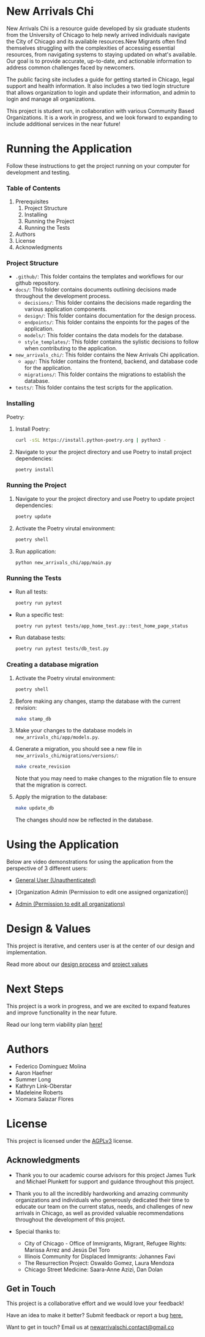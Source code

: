 # New Arrivals Chi

New Arrivals Chi is a resource guide developed by six graduate students from the University of Chicago to help newly arrived individuals navigate the City of Chicago and its available resources.New Migrants often find themselves struggling with the complexities of accessing essential resources, from navigating systems to staying updated on what's available. Our goal is to provide accurate, up-to-date, and actionable information to address common challenges faced by newcomers.

The public facing site includes a guide for getting started in Chicago, legal support and health information. It also includes a two tied login structure that allows organization to login and update their information, and admin to login and manage all organizations.

This project is student run, in collaboration with various Community Based Organizations. It is a work in progress, and we look forward to expanding to include additional services in the near future!

# Running the Application

Follow these instructions to get the project running on your computer for development and testing.

### Table of Contents

1.  Prerequisites
    1.  Project Structure
    2.  Installing
    3.  Running the Project
    4.  Running the Tests
2.  Authors
3.  License
4.  Acknowledgments

### Project Structure 
*   `.github/`: This folder contains the templates and workflows for our github repository.
*   `docs/`: This folder contains documents outlining decisions made throughout the development process.
    * `decisions/`: This folder contains the decisions made regarding the various application components.
    * `design/`: This folder contains documentation for the design process.
    * `endpoints/`: This folder contains the enpoints for the pages of the application.
    * `models/`: This folder contains the data models for the database.
    * `style_templates/`: This folder contains the sylistic decisions to follow when contributing to the application.
*   `new_arrivals_chi/`: This folder contains the New Arrivals Chi application.
    * `app/`: This folder contains the frontend, backend, and database code for the application.
    * `migrations/`: This folder contains the migrations to establish the database.
*   `tests/`: This folder contains the test scripts for the application.

### Installing

Poetry:

1.  Install Poetry:
    ```bash
    curl -sSL https://install.python-poetry.org | python3 -
    ```

2.  Navigate to your the project directory and use Poetry to install project dependencies:
    ```bash
    poetry install
    ```


### Running the Project

1.  Navigate to your the project directory and use Poetry to update project dependencies:
    ```bash
    poetry update
    ```
    
3.  Activate the Poetry virutal environment:
    ```bash
    poetry shell
    ```

4.  Run application:
    ```bash
    python new_arrivals_chi/app/main.py
    ``` 

### Running the Tests

- Run all tests:
  ```bash
  poetry run pytest
  ```

- Run a specific test:
  ```bash
  poetry run pytest tests/app_home_test.py::test_home_page_status
  ```
  
- Run database tests:
  ```bash
  poetry run pytest tests/db_test.py
  ```

### Creating a database migration

1.  Activate the Poetry virutal environment:
    ```bash
    poetry shell
    ```

2. Before making any changes, stamp the database with the current revision:
    ```bash
    make stamp_db
    ```

3. Make your changes to the database models in `new_arrivals_chi/app/models.py`.

4. Generate a migration, you should see a new file in `new_arrivals_chi/migrations/versions/`:
    ```bash
    make create_revision
    ```

    Note that you may need to make changes to the migration file to ensure that the migration is correct.

5. Apply the migration to the database:
    ```bash
    make update_db
    ```

    The changes should now be reflected in the database.

# Using the Application

Below are video demonstrations for using the application from the perspective of 3 different users:

* [General User (Unauthenticated)](https://drive.google.com/file/d/1xjU0ppjwapJEmaTLxG063AfIdRWvKnnU/view?usp=drive_link)

* [Organization Admin (Permission to edit one assigned organization)]

* [Admin (Permission to edit all organizations)](https://drive.google.com/file/d/1rc3HrA5umMv5SV2YZT4-4uHFoCCjvNaM/view?usp=sharing)

# Design & Values

This project is iterative, and centers  user is at the center of our design and implementation. 

Read more about our [design process](docs/design/README.md) and [project values](docs/values.md)

# Next Steps

This project is a work in progress, and we are excited to expand features and improve functionality in the near future.

Read our long term viability plan [here!](https://docs.google.com/document/d/1LIFzdIvIZWDqFrw0-qLcs_inXNo-YlhcOD7V58IhpW8/edit?usp=sharing)

# Authors

*   Federico Dominguez Molina
*   Aaron Haefner
*   Summer Long
*   Kathryn Link-Oberstar
*   Madeleine Roberts
*   Xiomara Salazar Flores

#  License

This project is licensed under the [AGPLv3](https://www.gnu.org/licenses/agpl-3.0.en.html) license.

##  Acknowledgments

*   Thank you to our academic course advisors for this project James Turk and Michael Plunkett for support and guidance throughout this project.
*   Thank you to all the incredibly hardworking and amazing community organizations and individuals who generously dedicated their time to educate our team on the current status, needs, and challenges of new arrivals in Chicago, as well as provided valuable recommendations throughout the development of this project.
* Special thanks to:

    - City of Chicago - Office of Immigrants, Migrant, Refugee Rights: Marissa Arrez and Jesús Del Toro
    - Illinois Community for Displaced Immigrants: Johannes Favi
    - The Resurrection Project: Oswaldo Gomez, Laura Mendoza
    - Chicago Street Medicine: Saara-Anne Azizi, Dan Dolan

## Get in Touch

This project is a collaborative effort and we would love your feedback!

Have an idea to make it better? Submit feedback or report a bug [here.](https://forms.gle/T4gDc7fVu8GHCk2b6)

Want to get in touch? Email us at newarrivalschi.contact@gmail.co
